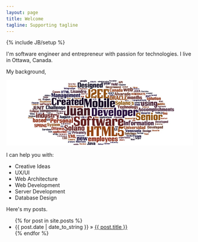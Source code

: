 ```yaml
---
layout: page
title: Welcome
tagline: Supporting tagline
---
```

{% include JB/setup %}

I'm software engineer and entrepreneur with passion for technologies. I live in Ottawa, Canada.

My background, 

![alt text](/assets/images/juan_wordle5.jpg "Wordle Resume")

I can help you with:
  * Creative Ideas
  * UX/UI
  * Web Architecture
  * Web Development
  * Server Development
  * Database Design


Here's my posts.

<ul class="posts">
  {% for post in site.posts %}
    <li><span>{{ post.date | date_to_string }}</span> &raquo; <a href="{{ BASE_PATH }}{{ post.url }}">{{ post.title }}</a></li>
  {% endfor %}
</ul>



